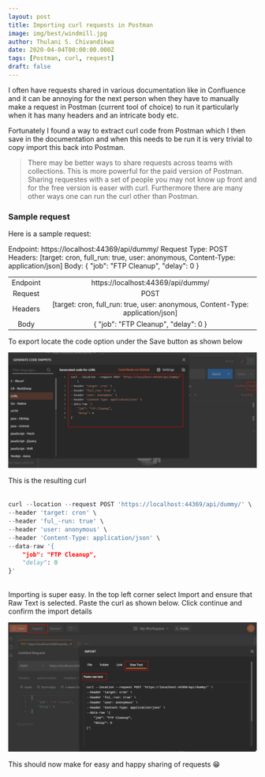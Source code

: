 ```yaml
---
layout: post
title: Importing curl requests in Postman
image: img/best/windmill.jpg
author: Thulani S. Chivandikwa
date: 2020-04-04T00:00:00.000Z
tags: [Postman, curl, request]
draft: false
---
```


I often have requests shared in various documentation like in Confluence and it can be annoying for the next person when they have to manually make a request in Postman (current tool of choice) to run it particularly when it has many headers and an intricate body etc.

Fortunately I found a way to extract curl code from Postman which I then save in the documentation and when this needs to be run it is very trivial to copy import this back into Postman.

> There may be better ways to share requests across teams with collections. This is more powerful for the paid version of Postman. Sharing requestes with a set of people you may not know up front and for the free version is easer with curl. Furthermore there are many other ways one can run the curl other than Postman.

### Sample request

Here is a sample request:

Endpoint: https://localhost:44369/api/dummy/
Request Type: POST
Headers: [target: cron, full_run: true, user: anonymous, Content-Type: application/json]
Body: { "job": "FTP Cleanup", "delay": 0 }

| | |
| :------------: | :------------: |
|   Endpoint  |   https://localhost:44369/api/dummy/   |
|   Request   |   POST   |
|   Headers   |   [target: cron, full_run: true, user: anonymous, Content-Type: application/json]  |
|   Body   |   { "job": "FTP Cleanup", "delay": 0 }   |

To export locate the code option under the Save button as shown below

![curl-export](https://raw.githubusercontent.com/chivandikwa/gatsby-thulani-chivandikwa/master/src/content/img/postman-curl-export.jpg)

This is the resulting curl

```python

curl --location --request POST 'https://localhost:44369/api/dummy/' \
--header 'target: cron' \
--header 'ful_-run: true' \
--header 'user: anonymous' \
--header 'Content-Type: application/json' \
--data-raw '{
    "job": "FTP Cleanup",
    "delay": 0
}'



```

Importing is super easy. In the top left corner select Import and ensure that Raw Text is selected. Paste the curl as shown below. Click continue and confirm the import details


![curl-export](https://raw.githubusercontent.com/chivandikwa/gatsby-thulani-chivandikwa/master/src/content/img/postman-curl-import.jpg)

This should now make for easy and happy sharing of requests 😁